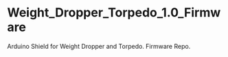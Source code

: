 # Weight_Dropper_Torpedo_1.0_Firmware
Arduino Shield for Weight Dropper and Torpedo. Firmware Repo.
